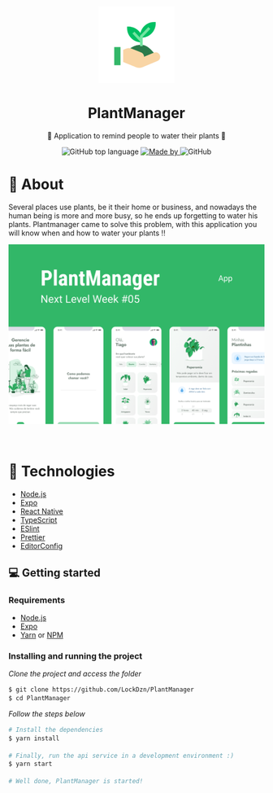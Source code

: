 <div align="center">
  <img src="assets/icon.png" width="150" />
  <h1>PlantManager</h1>
  <p>🌱 Application to remind people to water their plants 🌱</p>
  <p>
    <img alt="GitHub top language" src="https://img.shields.io/github/languages/top/lockdzn/PlantManager?color=%232196F3">
    <a href="https://www.linkedin.com/in/ryanssouza/" target="_blank" rel="noopener noreferrer">
      <img alt="Made by" src="https://img.shields.io/badge/made%20by-Ryan%20Souza-%232196F3">
    </a>          
    <img alt="GitHub" src="https://img.shields.io/github/license/lockdzn/PlantManager?color=%232196F3">
  </p>
</div>

# 👀 About

Several places use plants, be it their home or business, and nowadays the human being is more and more busy, so he ends up forgetting to water his plants. Plantmanager came to solve this problem, with this application you will know when and how to water your plants !!

<div align="center">
  <img src="assets/cover.png" width="700" /> 
</div>

<br>
<br>


# 🚀 Technologies

  - [Node.js](https://nodejs.org/en/)
  - [Expo](https://expo.io/)  
  - [React Native](https://reactnative.dev/)
  - [TypeScript](https://www.typescriptlang.org/)
  - [ESlint](https://eslint.org/)
  - [Prettier](https://prettier.io/)
  - [EditorConfig](https://editorconfig.org/)


## 💻 Getting started

### Requirements

- [Node.js](https://nodejs.org/en/)
- [Expo](https://expo.io/)  
- [Yarn](https://classic.yarnpkg.com/) or [NPM](https://www.npmjs.com/)

### Installing and running the project

*Clone the project and access the folder*

```bash
$ git clone https://github.com/LockDzn/PlantManager
$ cd PlantManager
```

*Follow the steps below*

```bash
# Install the dependencies
$ yarn install

# Finally, run the api service in a development environment :)
$ yarn start

# Well done, PlantManager is started!
```
<br>
